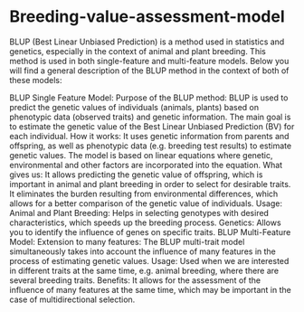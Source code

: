 # Breeding-value-assessment-model


BLUP (Best Linear Unbiased Prediction) is a method used in statistics and genetics, especially in the context of animal and plant breeding. This method is used in both single-feature and multi-feature models. Below you will find a general description of the BLUP method in the context of both of these models:

BLUP Single Feature Model:
Purpose of the BLUP method:
BLUP is used to predict the genetic values ​​of individuals (animals, plants) based on phenotypic data (observed traits) and genetic information.
The main goal is to estimate the genetic value of the Best Linear Unbiased Prediction (BV) for each individual.
How it works:
It uses genetic information from parents and offspring, as well as phenotypic data (e.g. breeding test results) to estimate genetic values.
The model is based on linear equations where genetic, environmental and other factors are incorporated into the equation.
What gives us:
It allows predicting the genetic value of offspring, which is important in animal and plant breeding in order to select for desirable traits.
It eliminates the burden resulting from environmental differences, which allows for a better comparison of the genetic value of individuals.
Usage:
Animal and Plant Breeding: Helps in selecting genotypes with desired characteristics, which speeds up the breeding process.
Genetics: Allows you to identify the influence of genes on specific traits.
BLUP Multi-Feature Model:
Extension to many features:
The BLUP multi-trait model simultaneously takes into account the influence of many features in the process of estimating genetic values.
Usage:
Used when we are interested in different traits at the same time, e.g. animal breeding, where there are several breeding traits.
Benefits:
It allows for the assessment of the influence of many features at the same time, which may be important in the case of multidirectional selection.
